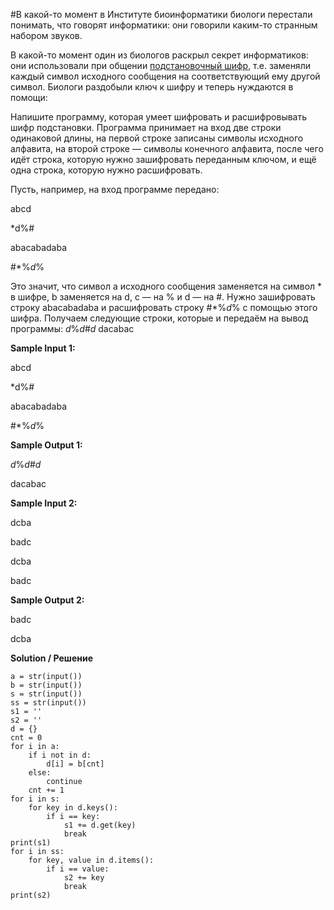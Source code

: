 #В какой-то момент в Институте биоинформатики биологи перестали понимать, что говорят информатики: они говорили каким-то странным набором звуков.

В какой-то момент один из биологов раскрыл секрет информатиков: они использовали при общении <a href="https://ru.wikipedia.org/wiki/%D0%A8%D0%B8%D1%84%D1%80_%D0%BF%D0%BE%D0%B4%D1%81%D1%82%D0%B0%D0%BD%D0%BE%D0%B2%D0%BA%D0%B8">подстановочный шифр</a>, т.е. заменяли каждый символ исходного сообщения на соответствующий ему другой символ. Биологи раздобыли ключ к шифру и теперь нуждаются в помощи:

Напишите программу, которая умеет шифровать и расшифровывать шифр подстановки. Программа принимает на вход две строки одинаковой длины, на первой строке записаны символы исходного алфавита, на второй строке — символы конечного алфавита, после чего идёт строка, которую нужно зашифровать переданным ключом, и ещё одна строка, которую нужно расшифровать.

Пусть, например, на вход программе передано:

abcd

*d%#

abacabadaba

#*%*d*%


Это значит, что символ a исходного сообщения заменяется на символ * в шифре, b заменяется на d, c — на % и d — на #.
Нужно зашифровать строку abacabadaba и расшифровать строку #*%*d*% с помощью этого шифра. Получаем следующие строки, которые и передаём на вывод программы:
*d*%*d*#*d*
dacabac

**Sample Input 1:**

abcd

*d%#

abacabadaba

#*%*d*%

**Sample Output 1:**

*d*%*d*#*d*

dacabac

**Sample Input 2:**

dcba

badc

dcba

badc

**Sample Output 2:**

badc

dcba

**Solution / Решение**

```
a = str(input())
b = str(input())
s = str(input())
ss = str(input())
s1 = ''
s2 = ''
d = {}
cnt = 0
for i in a:
    if i not in d:
        d[i] = b[cnt]
    else:
        continue
    cnt += 1
for i in s:
    for key in d.keys():
        if i == key:
            s1 += d.get(key)
            break
print(s1)
for i in ss:
    for key, value in d.items():
        if i == value:
            s2 += key
            break
print(s2)
```
